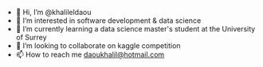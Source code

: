 - 👋 Hi, I’m @khalileldaou
- 👀 I’m interested in software development & data science
- 🌱 I’m currently learning a data science master's student at the University of Surrey
- 💞️ I’m looking to collaborate on kaggle competition
- 📫 How to reach me daoukhalil@hotmail.com

<!---
khalileldaou/khalileldaou is a ✨ special ✨ repository because its `README.md` (this file) appears on your GitHub profile.
You can click the Preview link to take a look at your changes.
--->
